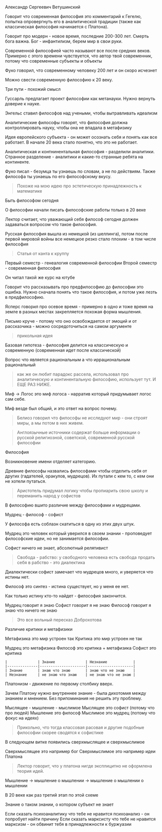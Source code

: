 Александр Сергеевич Ветушинский

Говорит что современная философия это комментарий к Гегелю, попытка опровергнуть его в аналитической традиции (также как классическая философия начинается с Платона).

Говорит про модерн - новое время, последние 200-300 лет. Смерть бога важна. Бог - инфантилизм, берем мир в свои руки.

Современной философией часто называют все после средних веков. Примерно с этого времени чувствуется, что автор твой современник, потому что современные субъекты и объекты

Фуко говорил, что современному человеку 200 лет и он скоро исчезнет

Можно свести современную философию к 20 веку.

Три пути - похожий смысл

Гуссарль предлагает проект философии как метанауки. Нужно вернуть доверие к науке.

Энгельс ставил философов над учеными, чтобы вытравливать идеализм

Аналитические философы говорят, что философия должна контроллировать науку, чтобы она не впадала в метафизику

Идея европейского субъекта - он может осознать себя и понять как все работает. В начале 20 века стало понятно, что это не работает.

Аналитическая и контнинентальная философия - разделили аналитики. Странное разделение - аналитики и какие-то странные ребята на континенте.

Фуко писал - безумца ты узнаешь по словам, а не по действиям. Также философа ты узнаешь по его философскому вкусу.
> Похоже на мою идею про эстетическую принадлежность к математике

Быть философом сегодня

О философии начали писать философские работы только в 20 веке

Лектор считает, что уважающий себя философ сегодня должен задаваться вопросом что такое философия.

Русская философия вышла из немецкой (из шеллинга), потом после первой мировой войны все немецкое резко стало плохим - в том числе философия

> Статья от канта к круппу

Первый семестр - генеалогия современной философии
Второй семестр - современная философия

Он читал такой же курс на ютубе

Говорит что рассказывать про предфилософию до философии это ошибка. Нужно сначала понять что такое философия, и потом уже лезть в предфилософию.

Ясперс говорил про осевое время - примерно в одно и тоже время на земле в разных местах закрепляется похожая форма мышления.

Письмо круче - потому что оно освобождается от эмоций и от рассказчика - можно сосредоточиться на самом аргументе
> прикольная идея

Базовая гипотеза - философия делится на классическую и современную (современная идет после классической)

Вопрос что является рациональным а что иррациональным рациональный
>как же он любит парадокс рассела, использовал про аналитическую и континентальную философию, использует тут. И ЕЩЕ РАЗ НИЖЕ. 

Миф -> Логос это миф логоса - нарратив который придумывает логос сам себе. 

Миф везде был общий, и это ответ на вопрос почему. 

> Белиоз говорил что философы не исследуют мир - они строят миры, а мы потом в них живем.

> Англоязычные источники содержат больше информации о русской религиозной, советской, современной русской философии

Философия

Возникновение имени отделяет категорию.

Древние философы назвались философами чтобы отделить себя от других (гадателей, оракулов, мудрецов). Их путали с кем то, с кем они не хотели путаться. 

> Аристотель придумал логику чтобы пропиарить свою школу и переманить народ у софистов

В философию вшито различие между философами и мудрецами. 

Мудрец - философ - софист

У философа есть соблазн скатиться в одну из этих двух штук.

Мудрец это человек который уверился в своем знании - проповедует философские идеи, но не занимается философии.

Софист ничего не знает, абсолютный релятивист

> Свобода - рабство: у свободного человека есть свобода продать себя в рабство - это диалектика

Диалектически софист замечает что мудрецов много, и уверяется что истины нет.

Философ это синтез - истина существует, но у меня ее нет. 

Как только истину кто-то найдет - философия закончится.

Мудрец говорит я знаю
Софист говорит я не знаю
Философ говорит я знаю что ничего не знаю

> Это все вольный пересказ Доброхотова



Различие критики и метафизики

Метафизика это мир устроен так
Критика это мир устроен не так

Мудрец это метафизика
Философ это критика + метафизика
Софист это критика

    |              | Знание              | Незнание            |
    |--------------|---------------------|---------------------|
    | Знание       | знаю что знаю       | знаю что не знаю    |
    | Незнание     | не знаю что знаю    | не знаю что не знаю |

Платонизм - движение по первому столбику вверх.

Зачем Платону нужно внутреннее знание - была дихотомия между знанием и мнением. Без припоминания не решить эту проблему. 

Мыслящее - мышление - мыслимое
Мыслящее это софист (потому что про людей)
Мышление это философ
Мыслимое это мудрец (потому что фокус на идеях)

> Прикольно, что тогда классовая расовая и другие подобные философии скорее сводятся к софистике

В следующем витке появились сверхмыслящее и сверхмыслимое

Сверхмыслящее это например бог
Сверхмыслимое это например идеи Платона

> Лектор говорит, что у платона нигде эксплицитно не оформлена теория идей.

Мышление -> мышление о мышлении -> мышление о мышлении о мышлении

В 20 веке как раз третий этап по этой схеме

Знание о таком знании, о котором субъект не знает

Если сказать психоаналитику что тебе не нравится психоанализ - он попробует найти причину
Если сказать марксисту что тебе не нравится марксизм - он обвинит тебя в принадлежности к буржуазии
